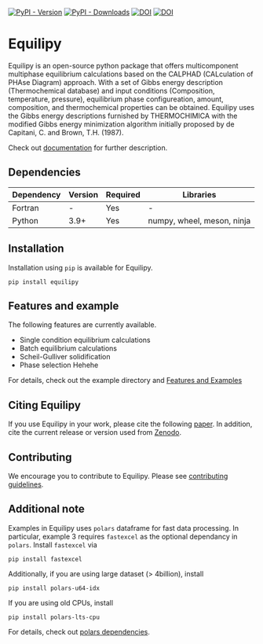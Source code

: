 [![PyPI - Version](https://img.shields.io/pypi/v/equilipy)](https://pypi.org/project/equilipy/)
[![PyPI - Downloads](https://img.shields.io/pypi/dm/equilipy)](https://pypistats.org/packages/equilipy)
[![DOI](https://joss.theoj.org/papers/10.21105/joss.06875/status.svg)](https://doi.org/10.21105/joss.06875)
[![DOI](https://zenodo.org/badge/DOI/10.5281/zenodo.17408401.svg)](https://doi.org/10.5281/zenodo.17408401)

# Equilipy
Equilipy is an open-source python package that offers multicomponent multiphase equilibrium calculations based on the CALPHAD (CALculation of PHAse Diagram) approach. With a set of Gibbs energy description (Thermochemical database) and input conditions (Composition, temperature, pressure), equilibrium phase configureation, amount, composition, and thermochemical properties can be obtained. Equilipy uses the Gibbs energy descriptions furnished by THERMOCHIMICA with the modified Gibbs energy minimization algorithm initially proposed by de Capitani, C. and Brown, T.H. (1987).

Check out [documentation](https://ornl.github.io/Equilipy/) for further description.

## Dependencies
|Dependency | Version  | Required | Libraries |
|---------- | -------  |--------  |-------    |
|Fortran    | -        | Yes      | -
|Python     | 3.9+     | Yes      | numpy, wheel, meson, ninja


## Installation

Installation using `pip` is available for Equilipy.
```
pip install equilipy
```

## Features and example
The following features are currently available.
- Single condition equilibrium calculations
- Batch equilibrium calculations
- Scheil-Gulliver solidification
- Phase selection
Hehehe

For details, check out the example directory and [Features and Examples](https://ornl.github.io/Equilipy/features.html)

## Citing Equilipy

If you use Equilipy in your work, please cite the following [paper](CITATION.bib).
In addition, cite the current release or version used from
[Zenodo](https://doi.org/10.5281/zenodo.17408401).

## Contributing
We encourage you to contribute to Equilipy. Please see [contributing guidelines](CONTRIBUTING.md).

## Additional note
Examples in Equilipy uses `polars` dataframe for fast data processing. In particular, example 3 requires `fastexcel` as the optional dependancy in `polars`. 
Install `fastexcel` via 
```
pip install fastexcel
```
Additionally, if you are using large dataset (> 4billion), install 
```
pip install polars-u64-idx
```
If you are using old CPUs, install
```
pip install polars-lts-cpu
```
For details, check out [polars dependencies](https://docs.pola.rs/api/python/stable/reference/api/polars.show_versions.html).